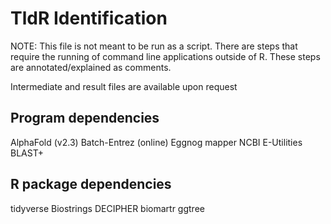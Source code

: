 # TldR Identification

NOTE: This file is not meant to be run as a script. There are steps that require the running of command line applications outside of R. These steps are annotated/explained as comments.

Intermediate and result files are available upon request

## Program dependencies
AlphaFold (v2.3)
Batch-Entrez (online)
Eggnog mapper
NCBI E-Utilities
BLAST+

## R package dependencies
tidyverse
Biostrings
DECIPHER
biomartr
ggtree
